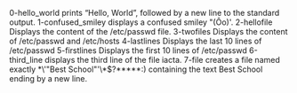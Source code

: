 0-hello_world  prints “Hello, World”, followed by a new line to the standard output.
1-confused_smiley displays a confused smiley "(Ôo)'.
2-hellofile Displays the content of the /etc/passwd file.
3-twofiles Displays the content of /etc/passwd and /etc/hosts
4-lastlines Displays the last 10 lines of /etc/passwd
5-firstlines Displays the first 10 lines of /etc/passwd
6-third_line displays the third line of the file iacta.
7-file  creates a file named exactly \*\\'"Best School"\'\\*$\?\*\*\*\*\*:) containing the text Best School ending by a new line.
